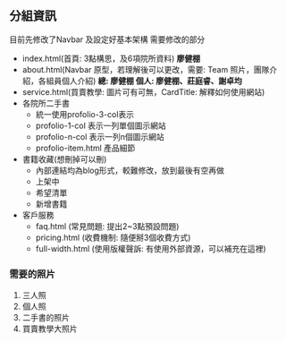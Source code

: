 ## 分組資訊

目前先修改了Navbar 及設定好基本架構
需要修改的部分
* index.html(首頁: 3點構思，及6項院所資料) **廖健棚**
* about.html(Navbar 原型，若理解後可以更改，需要: Team 照片，團隊介紹，各組員個人介紹) **總: 廖健棚 個人: 廖健棚、莊庭睿、謝卓均**
* service.html(買賣教學: 圖片可有可無，CardTitle: 解釋如何使用網站)
* 各院所二手書
    * 統一使用profolio-3-col表示
    * profolio-1-col 表示一列單個圖示網站
    * profolio-n-col 表示一列n個圖示網站
    * profolio-item.html 產品細節
* 書籍收藏(想刪掉可以刪)
    * 內部連結均為blog形式，較難修改，放到最後有空再做
    * 上架中
    * 希望清單
    * 新增書籍
* 客戶服務
    * faq.html (常見問題: 提出2~3點預設問題)
    * pricing.html (收費機制: 隨便掰3個收費方式)
    * full-width.html (使用版權聲訴: 有使用外部資源，可以補充在這裡)

### 需要的照片
1. 三人照
2. 個人照
3. 二手書的照片
4. 買賣教學大照片
